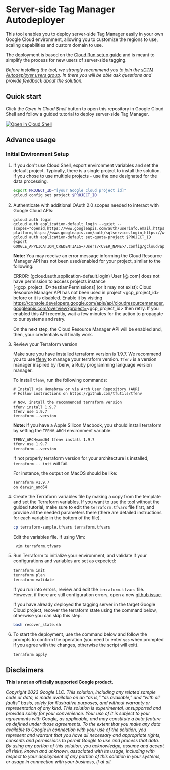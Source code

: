 # Server-side Tag Manager Autodeployer

This tool enables you to deploy server-side Tag Manager easily in your own
Google Cloud environment, allowing you to customize the regions to use, scaling
capabilities and custom domain to use.

The deployment is based on the
[Cloud Run setup guide](https://developers.google.com/tag-platform/tag-manager/server-side/cloud-run-setup-guide?provisioning=cli)
and is meant to simplify the process for new users of server-side tagging.

*Before installing the tool, we strongly recommend you to join the
[sGTM Autodeployer users group](https://groups.google.com/g/sgtm-autodeployer).
In there you will be able ask questions and provide feedback about the
solution.*

## Quick start

Click the *Open in Cloud Shell* button to open this repository in Google Cloud
Shell and follow a guided tutorial to deploy server-side Tag Manager.

[![Open in Cloud Shell](https://gstatic.com/cloudssh/images/open-btn.svg)](https://shell.cloud.google.com/cloudshell/editor?cloudshell_git_repo=https%3A%2F%2Fgithub.com%2Fgoogle%2Fsgtm-autodeployer&cloudshell_git_branch=main&cloudshell_workspace=.&cloudshell_tutorial=tutorial.md)

## Advance usage

### Initial Environment Setup

1. If you don't use Cloud Shell, export environment variables and set the default project.
   Typically, there is a single project to install the solution. If you chose to use multiple projects - use the one
   designated for the data processing.

    ```bash
    export PROJECT_ID="[your Google Cloud project id]"
    gcloud config set project $PROJECT_ID
    ```

1. Authenticate with additional OAuth 2.0 scopes needed to interact with Google Cloud APIs:
   ```shell
   gcloud auth login
   gcloud auth application-default login --quiet --scopes="openid,https://www.googleapis.com/auth/userinfo.email,https://www.googleapis.com/auth/cloud-platform,https://www.googleapis.com/auth/sqlservice.login,https://www.googleapis.com/auth/accounts.reauth"
   gcloud auth application-default set-quota-project $PROJECT_ID
   export GOOGLE_APPLICATION_CREDENTIALS=/Users/<USER_NAME>/.config/gcloud/application_default_credentials.json
   ```

    **Note:** You may receive an error message informing the Cloud Resource Manager API has not been used/enabled for your project, similar to the following: 
    
    ERROR: (gcloud.auth.application-default.login) User [<ldap>@<company>.com] does not have permission to access projects instance [<gcp_project_ID>:testIamPermissions] (or it may not exist): Cloud Resource Manager API has not been used in project <gcp_project_id> before or it is disabled. Enable it by visiting https://console.developers.google.com/apis/api/cloudresourcemanager.googleapis.com/overview?project=<gcp_project_id> then retry. If you enabled this API recently, wait a few minutes for the action to propagate to our systems and retry.

    On the next step, the Cloud Resource Manager API will be enabled and, then, your credentials will finally work.

1. Review your Terraform version

    Make sure you have installed terraform version is 1.9.7. We recommend you to use [tfenv](https://github.com/tfutils/tfenv) to manage your terraform version.
   `Tfenv` is a version manager inspired by rbenv, a Ruby programming language version manager.

    To install `tfenv`, run the following commands:

    ```shell
    # Install via Homebrew or via Arch User Repository (AUR)
    # Follow instructions on https://github.com/tfutils/tfenv

    # Now, install the recommended terraform version 
    tfenv install 1.9.7
    tfenv use 1.9.7
    terraform --version
    ```

    **Note:** If you have a Apple Silicon Macbook, you should install terraform by setting the `TFENV_ARCH` environment variable:
    ```shell
    TFENV_ARCH=amd64 tfenv install 1.9.7
    tfenv use 1.9.7
    terraform --version
    ```
    If not properly terraform version for your architecture is installed, `terraform .. init` will fail.

    For instance, the output on MacOS should be like:
    ```shell
    Terraform v1.9.7
    on darwin_amd64
    ```

1. Create the Terraform variables file by making a copy from the template and set the Terraform variables.
   If you want to use the tool without the guided tutorial, make sure to edit the
   `terraform.tfvars` file first, and provide all the needed parameters there
   (there are detailed instructions for each variable in the bottom of the file).


    ```bash
    cp terraform-sample.tfvars terraform.tfvars
   ```

   Edit the variables file. If using Vim:
   ```shell
    vim terraform.tfvars
    ```

1. Run Terraform to initialize your environment, and validate if your configurations and variables are set as expected:

    ```bash
    terraform init
    terraform plan
    terraform validate
    ```

    If you run into errors, review and edit the `terraform.tfvars` file. However, if there are still configuration errors, open a new [github issue](https://github.com/google-marketing-solutions/sgtm-autodeployer/issues/).

    If you have already deployed the tagging server in the target Google Cloud
    project, recover the terraform state using the command below, otherwise you can
    skip this step.

    ```bash
    bash recover_state.sh
    ```

1. To start the deployment, use the command below and follow the prompts to confirm
the operation (you need to enter `yes` when prompted if you agree with the
changes, otherwise the script will exit).

    ```bash
    terraform apply
    ```

## Disclaimers

**This is not an officially supported Google product.**

*Copyright 2023 Google LLC. This solution, including any related sample code or
data, is made available on an “as is,” “as available,” and “with all faults”
basis, solely for illustrative purposes, and without warranty or representation
of any kind. This solution is experimental, unsupported and provided solely for
your convenience. Your use of it is subject to your agreements with Google, as
applicable, and may constitute a beta feature as defined under those agreements.
To the extent that you make any data available to Google in connection with your
use of the solution, you represent and warrant that you have all necessary and
appropriate rights, consents and permissions to permit Google to use and process
that data. By using any portion of this solution, you acknowledge, assume and
accept all risks, known and unknown, associated with its usage, including with
respect to your deployment of any portion of this solution in your systems, or
usage in connection with your business, if at all.*

